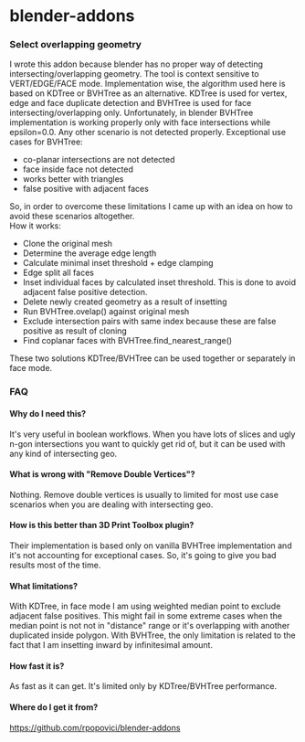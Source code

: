 # blender-addons

### Select overlapping geometry

I wrote this addon because blender has no proper way of detecting intersecting/overlapping geometry. The tool is context sensitive to VERT/EDGE/FACE mode.
Implementation wise, the algorithm used here is based on KDTree or BVHTree as an alternative. KDTree is used for vertex, edge and face duplicate detection and BVHTree is used for face intersecting/overlapping only.
Unfortunately, in blender BVHTree implementation is working properly only with face intersections while epsilon=0.0. Any other scenario is not detected properly.
Exceptional use cases for BVHTree:
- co-planar intersections are not detected
- face inside face not detected
- works better with triangles
- false positive with adjacent faces

So, in order to overcome these limitations I came up with an idea on how to avoid these scenarios altogether.<br>
How it works:
- Clone the original mesh
- Determine the average edge length
- Calculate minimal inset threshold + edge clamping
- Edge split all faces
- Inset individual faces by calculated inset threshold. This is done to avoid adjacent false positive detection.
- Delete newly created geometry as a result of insetting
- Run BVHTree.ovelap() against original mesh
- Exclude intersection pairs with same index because these are false positive as result of cloning
- Find coplanar faces with BVHTree.find_nearest_range()

These two solutions KDTree/BVHTree can be used together or separately in face mode.

### FAQ

#### Why do I need this?
It's very useful in boolean workflows. When you have lots of slices and ugly n-gon intersections you want to quickly get rid of, but it can be used with any kind of intersecting geo.

#### What is wrong with "Remove Double Vertices"?
Nothing. Remove double vertices is usually to limited for most use case scenarios when you are dealing with intersecting geo.

#### How is this better than 3D Print Toolbox plugin?
Their implementation is based only on vanilla BVHTree implementation and it's not accounting for exceptional cases. So, it's going to give you bad results most of the time.

#### What limitations?
With KDTree, in face mode I am using weighted median point to exclude adjacent false positives. This might fail in some extreme cases when the median point is not not in "distance" range or it's overlapping with another duplicated inside polygon.
With BVHTree, the only limitation is related to the fact that I am insetting inward by infinitesimal amount.

#### How fast it is?
As fast as it can get. It's limited only by KDTree/BVHTree performance.

#### Where do I get it from?
https://github.com/rpopovici/blender-addons

